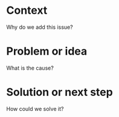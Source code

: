 # Context
Why do we add this issue?

# Problem or idea
What is the cause?

# Solution or next step
How could we solve it?
